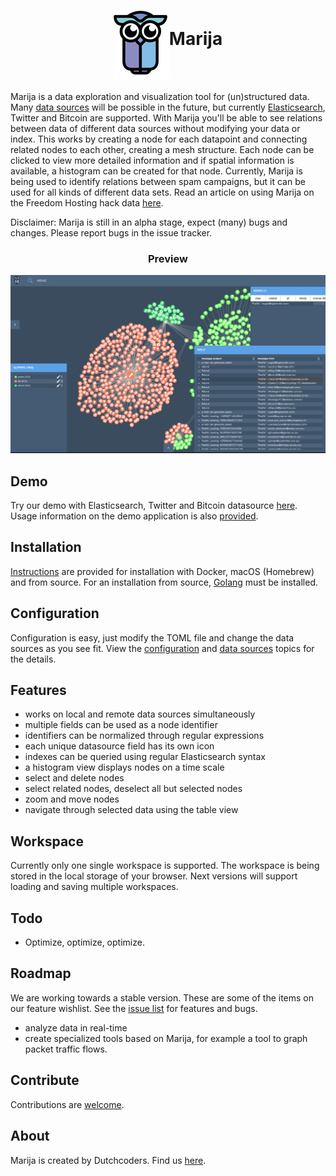 <h1 align="center"><img align="middle" src="https://github.com/dutchcoders/marija-screenshots/blob/master/marija.png?raw=true">Marija</h1>

Marija is a data exploration and visualization tool for (un)structured data. Many [data sources](Datasources) will be possible in the future, but currently [Elasticsearch](https://www.elastic.co/), Twitter and Bitcoin are supported. With Marija you'll be able to see relations between data of different data sources without modifying your data or index. This works by creating a node for each datapoint and connecting related nodes to each other, creating a mesh structure. Each node can be clicked to view more detailed information and if spatial information is available, a histogram can be created for that node. Currently, Marija is being used to identify relations between spam campaigns, but it can be used for all kinds of different data sets. Read an article on using Marija on the Freedom Hosting hack data [here](https://hackernoon.com/analysing-freedom-hosting-ii-data-with-marija-fe64984a4e7f).

Disclaimer: Marija is still in an alpha stage, expect (many) bugs and changes. Please report bugs in the issue tracker.

<h3 align="center">Preview</h3>

![](https://github.com/dutchcoders/marija-screenshots/blob/master/Screen%20Shot%202016-11-17%20at%2009.46.31.png?raw=true)

## Demo
Try our demo with Elasticsearch, Twitter and Bitcoin datasource [here](http://demo.marija.io). Usage information on the demo application is also [provided](Demo). 

## Installation
[Instructions](Installation) are provided for installation with Docker, macOS (Homebrew) and from source. For an installation from source, [Golang](https://golang.org/) must be installed.

## Configuration
Configuration is easy, just modify the TOML file and change the data sources as you see fit.
View the [configuration](CONFIGURATION) and [data sources](Datasources) topics for the details.

## Features

* works on local and remote data sources simultaneously
* multiple fields can be used as a node identifier
* identifiers can be normalized through regular expressions
* each unique datasource field has its own icon
* indexes can be queried using regular Elasticsearch syntax
* a histogram view displays nodes on a time scale
* select and delete nodes
* select related nodes, deselect all but selected nodes
* zoom and move nodes
* navigate through selected data using the table view

## Workspace

Currently only one single workspace is supported. The workspace is being stored in the local storage of your browser. Next versions will support loading and saving multiple workspaces.

## Todo

* Optimize, optimize, optimize.

## Roadmap

We are working towards a stable version. These are some of the items on our feature wishlist. See the [issue list](https://github.com/Einzelganger/marija/issues) for features and bugs.

* analyze data in real-time
* create specialized tools based on Marija, for example a tool to graph packet traffic flows. 


## Contribute

Contributions are [welcome](Contribution_Guide).

## About

Marija is created by Dutchcoders. Find us [here](About).


